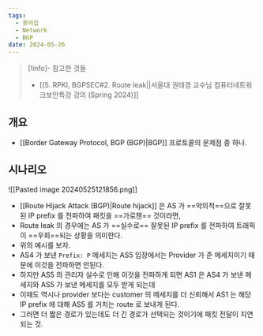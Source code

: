 ```yaml
---
tags:
  - 용어집
  - Network
  - BGP
date: 2024-05-26
---
```

> [!info]- 참고한 것들
> - [[5. RPKI, BGPSEC#2. Route leak||서울대 권태경 교수님 컴퓨터네트워크보안특강 강의 (Spring 2024)]]

## 개요

- [[Border Gateway Protocol, BGP (BGP)|BGP]] 프로토콜의 문제점 중 하나.

## 시나리오

![[Pasted image 20240525121856.png]]

- [[Route Hijack Attack (BGP)|Route hijack]] 은 AS 가 ==악의적==으로 잘못된 IP prefix 를 전파하여 패킷을 ==가로챈== 것이라면,
- Route leak 의 경우에는 AS 가 ==실수로== 잘못된 IP prefix 를 전파하여 트래픽이 ==우회==되는 상황을 의미한다.
- 위의 예시를 보자.
- AS4 가 보낸 `Prefix: P` 메세지는 AS5 입장에서는 Provider 가 준 메세지이기 때문에 이것을 전파하면 안된다.
- 하지만 AS5 의 관리자 실수로 인해 이것을 전파하게 되면 AS1 은 AS4 가 보낸 메세지와 AS5 가 보낸 메세지를 모두 받게 되는데
- 이때도 역시나 provider 보다는 customer 의 메세지를 더 신뢰해서 AS1 는 해당 IP prefix 에 대해 AS5 를 거치는 route 로 보내게 된다.
- 그러면 더 짧은 경로가 있는데도 더 긴 경로가 선택되는 것이기에 패킷 전달이 지연되는 것.